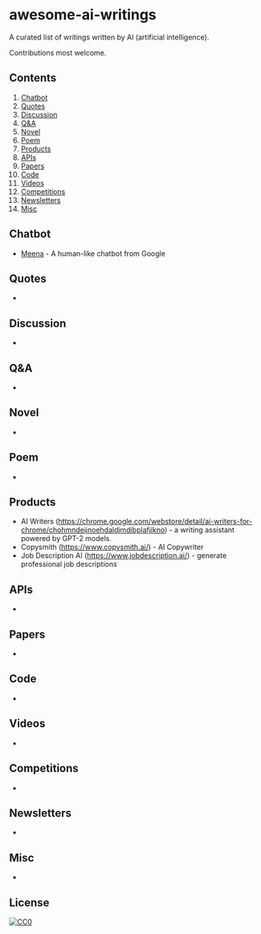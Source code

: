 # awesome-ai-writings
A curated list of writings written by AI (artificial intelligence).

Contributions most welcome.

## Contents

1. [Chatbot](#chatbot)
2. [Quotes](#quotes)
3. [Discussion](#discussion)
4. [Q&A](#q&a)
5. [Novel](#novel)
6. [Poem](#poem)
7. [Products](#products)
8. [APIs](#apis)
9. [Papers](#papers)
10. [Code](#code)
11. [Videos](#videos)
12. [Competitions](#competitions)
13. [Newsletters](#newsletters)
14. [Misc](#misc)


## Chatbot
* [Meena](https://github.com/google-research/google-research/blob/master/meena/meena.txt) - A human-like chatbot from Google

## Quotes
* 

## Discussion
*

## Q&A
* 

## Novel
* 

## Poem
* 

## Products
* AI Writers (https://chrome.google.com/webstore/detail/ai-writers-for-chrome/chohmndeijnoehdaldjmdibplafjikno) - a writing assistant powered by GPT-2 models.
* Copysmith (https://www.copysmith.ai/) - AI Copywriter
* Job Description AI (https://www.jobdescription.ai/) - generate professional job descriptions 

## APIs
* 

## Papers
*

## Code
*

## Videos
*

## Competitions
*

## Newsletters
* 

## Misc
* 

## License

[![CC0](http://i.creativecommons.org/p/zero/1.0/88x31.png)](http://creativecommons.org/publicdomain/zero/1.0/)
